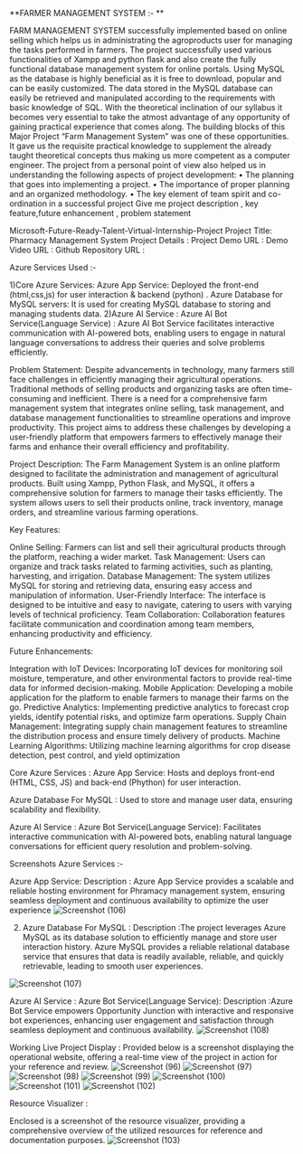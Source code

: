 
**FARMER MANAGEMENT SYSTEM :- **

FARM MANAGEMENT SYSTEM successfully implemented based on online selling which helps us in administrating the agroproducts user for managing the tasks performed in farmers. The project successfully used various functionalities of Xampp and python flask and also create the fully functional database management system for online portals.
Using MySQL as the database is highly beneficial as it is free to download, popular and can be easily customized. The data stored in the MySQL database can easily be retrieved and manipulated according to the requirements with basic knowledge of SQL.
With the theoretical inclination of our syllabus it becomes very essential to take the atmost advantage of any opportunity of gaining practical experience that comes along. The building blocks of this Major Project “Farm Management System” was one of these opportunities. It gave us the requisite practical knowledge to supplement the already taught theoretical concepts thus making us more competent as a computer engineer. The project from a personal point of view also helped us in understanding the following aspects of project development:
• The planning that goes into implementing a project.
• The importance of proper planning and an organized methodology.
• The key element of team spirit and co-ordination in a successful project
Give me project description , key feature,future enhancement , problem statement

Microsoft-Future-Ready-Talent-Virtual-Internship-Project 
Project Title: Pharmacy Management System Project 
Details : Project Demo URL : 
Demo Video URL : 
Github Repository URL : 


Azure Services Used :-

1)Core Azure Services: Azure App Service: Deployed the front-end (html,css,js) for user interaction & backend (python) . Azure Database for MySQL servers: It is used for creating MySQL database to storing and managing students data. 2)Azure AI Service : Azure AI Bot Service(Language Service) : Azure AI Bot Service facilitates interactive communication with AI-powered bots, enabling users to engage in natural language conversations to address their queries and solve problems efficiently.

Problem Statement:
Despite advancements in technology, many farmers still face challenges in efficiently managing their agricultural operations. Traditional methods of selling products and organizing tasks are often time-consuming and inefficient. There is a need for a comprehensive farm management system that integrates online selling, task management, and database management functionalities to streamline operations and improve productivity. This project aims to address these challenges by developing a user-friendly platform that empowers farmers to effectively manage their farms and enhance their overall efficiency and profitability.

Project Description:
The Farm Management System is an online platform designed to facilitate the administration and management of agricultural products. Built using Xampp, Python Flask, and MySQL, it offers a comprehensive solution for farmers to manage their tasks efficiently. The system allows users to sell their products online, track inventory, manage orders, and streamline various farming operations.



Key Features:

Online Selling: Farmers can list and sell their agricultural products through the platform, reaching a wider market.
Task Management: Users can organize and track tasks related to farming activities, such as planting, harvesting, and irrigation.
Database Management: The system utilizes MySQL for storing and retrieving data, ensuring easy access and manipulation of information.
User-Friendly Interface: The interface is designed to be intuitive and easy to navigate, catering to users with varying levels of technical proficiency.
Team Collaboration: Collaboration features facilitate communication and coordination among team members, enhancing productivity and efficiency.

Future Enhancements:

Integration with IoT Devices: Incorporating IoT devices for monitoring soil moisture, temperature, and other environmental factors to provide real-time data for informed decision-making.
Mobile Application: Developing a mobile application for the platform to enable farmers to manage their farms on the go.
Predictive Analytics: Implementing predictive analytics to forecast crop yields, identify potential risks, and optimize farm operations.
Supply Chain Management: Integrating supply chain management features to streamline the distribution process and ensure timely delivery of products.
Machine Learning Algorithms: Utilizing machine learning algorithms for crop disease detection, pest control, and yield optimization

Core Azure Services : Azure App Service: Hosts and deploys front-end (HTML, CSS, JS) and back-end (Phython) for user interaction.

Azure Database For MySQL : Used to store and manage user data, ensuring scalability and flexibility.

Azure AI Service : Azure Bot Service(Language Service): Facilitates interactive communication with AI-powered bots, enabling natural language conversations for efficient query resolution and problem-solving.

Screenshots Azure Services :-

Azure App Service: Description : Azure App Service provides a scalable and reliable hosting environment for Phramacy management system, ensuring seamless deployment and continuous availability to optimize the user experience 
![Screenshot (106)](https://github.com/Kkettkss/farmer/assets/115526547/09f9a38a-7ecc-448f-8f52-79ae70bdbc59)



2) Azure Database For MySQL : Description :The project leverages Azure MySQL as its database solution to efficiently manage and store user interaction history. Azure MySQL provides a reliable relational database service that ensures that data is readily available, reliable, and quickly retrievable, leading to smooth user experiences.

![Screenshot (107)](https://github.com/Kkettkss/farmer/assets/115526547/f46cafce-e053-4815-9987-7226d25cd7c3)



Azure AI Service : Azure Bot Service(Language Service): Description :Azure Bot Service empowers Opportunity Junction with interactive and responsive bot experiences, enhancing user engagement and satisfaction through seamless deployment and continuous availability. 
![Screenshot (108)](https://github.com/Kkettkss/farmer/assets/115526547/7303f8da-abfe-4757-9085-fac723447861)


Working Live Project Display : Provided below is a screenshot displaying the operational website, offering a real-time view of the project in action for your reference and review.
![Screenshot (96)](https://github.com/rachelliBhavana/Pharmacy-Supply-Management-System/assets/86688714/0ea90f7b-c0b8-4daf-88b1-8eae08b6f616)
![Screenshot (97)](https://github.com/rachelliBhavana/Pharmacy-Supply-Management-System/assets/86688714/decf2a34-5a8e-493b-b6f1-38545feccb9d)
![Screenshot (98)](https://github.com/rachelliBhavana/Pharmacy-Supply-Management-System/assets/86688714/5c7d30da-b154-403d-ba19-7efd004b37c3)
![Screenshot (99)](https://github.com/rachelliBhavana/Pharmacy-Supply-Management-System/assets/86688714/1d9c7af7-0f95-49ef-8242-cbaead73c24b)
![Screenshot (100)](https://github.com/rachelliBhavana/Pharmacy-Supply-Management-System/assets/86688714/efe40b25-67af-404f-8663-509d1a70b456)
![Screenshot (101)](https://github.com/rachelliBhavana/Pharmacy-Supply-Management-System/assets/86688714/1c031638-a8f1-4db5-a899-10c9b84ec9ac)
![Screenshot (102)](https://github.com/rachelliBhavana/Pharmacy-Supply-Management-System/assets/86688714/527bbbdf-074d-4d70-998b-b88728e7a28a)

Resource Visualizer :

Enclosed is a screenshot of the resource visualizer, providing a comprehensive overview of the utilized resources for reference and documentation purposes.
![Screenshot (103)](https://github.com/rachelliBhavana/Pharmacy-Supply-Management-System/assets/86688714/627cbc97-30cb-4559-8dab-30eebf7b15d4)

